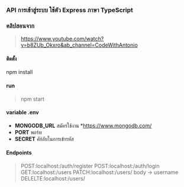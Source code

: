 ### API การเข้าสู่ระบบ ใช้ตัว Express ภาษา TypeScript
### คลิปสอนจาก
> https://www.youtube.com/watch?v=b8ZUb_Okxro&ab_channel=CodeWithAntonio

#### ติดตั้ง 
npm install

#### run
> npm start

#### variable .env
* **MONGODB_URL** สมัครใช้งาน *https://www.mongodb.com/
* **PORT** พอร์ท
* **SECRET** คัย์ลับในการเข้ารหัส

#### Endpoints
> POST:localhost:<PORT>/auth/register
> POST:localhost:<PORT>/auth/login
> GET:localhost:<PORT>/users
> PATCH:localhost:<PORT>/users/<ID> body -> username
> DELELTE:localhost:<PORT>/users/<ID>